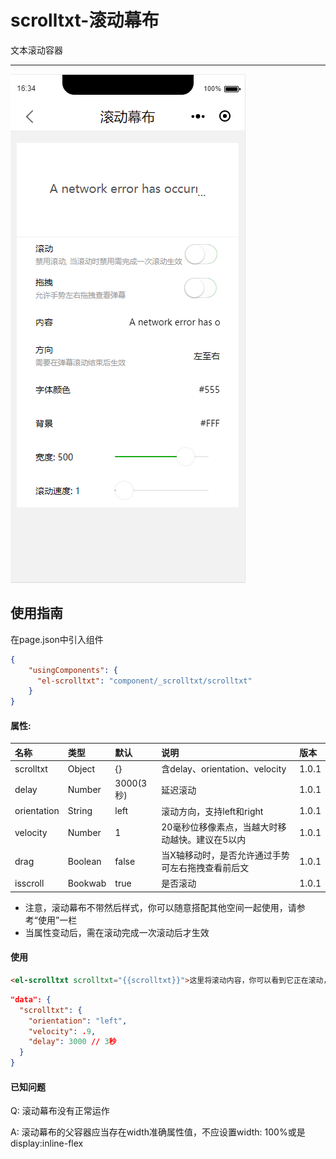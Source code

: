 # scrolltxt-滚动幕布

文本滚动容器

---

![](/assets/scrolltxt01.png)

## 使用指南

在page.json中引入组件

```json
{
    "usingComponents": {
      "el-scrolltxt": "component/_scrolltxt/scrolltxt"
    }
}
```

#### 属性:

| 名称 | 类型 | 默认 | 说明 | 版本 |
| :--- | :--- | :--- | :--- | :--- |
| scrolltxt | Object | {} | 含delay、orientation、velocity | 1.0.1 |
| delay | Number | 3000\(3秒\) | 延迟滚动 | 1.0.1 |
| orientation | String | left | 滚动方向，支持left和right | 1.0.1 |
| velocity | Number | 1 | 20毫秒位移像素点，当越大时移动越快。建议在5以内 | 1.0.1 |
| drag | Boolean | false | 当X轴移动时，是否允许通过手势可左右拖拽查看前后文 | 1.0.1 |
| isscroll | Bookwab | true | 是否滚动 | 1.0.1 |

* 注意，滚动幕布不带然后样式，你可以随意搭配其他空间一起使用，请参考“使用”一栏
* 当属性变动后，需在滚动完成一次滚动后才生效

#### 使用

```html
<el-scrolltxt scrolltxt="{{scrolltxt}}">这里将滚动内容，你可以看到它正在滚动，当然你这里也可以设置为变量</el-scrolltxt>
```

```json
"data": {
  "scrolltxt": {
    "orientation": "left",
    "velocity": .9,
    "delay": 3000 // 3秒
  }
}
```

#### 已知问题

Q: 滚动幕布没有正常运作

A: 滚动幕布的父容器应当存在width准确属性值，不应设置width: 100%或是display:inline-flex

